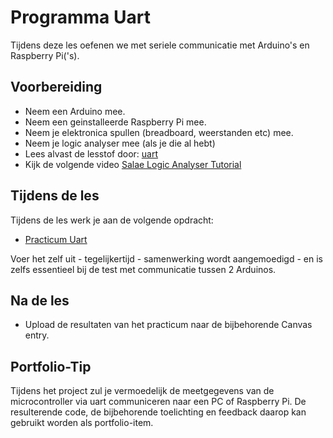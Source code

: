 # Programma Uart

Tijdens deze les oefenen we met seriele communicatie met Arduino's en Raspberry Pi('s).

## Voorbereiding

- Neem een Arduino mee.
- Neem een geinstalleerde Raspberry Pi mee.
- Neem je elektronica spullen (breadboard, weerstanden etc) mee.
- Neem je logic analyser mee (als je die al hebt)
- Lees alvast de lesstof door: [uart](../../hardware-interfacing/communicatie//UART/README.md)
- Kijk de volgende video [Salae Logic Analyser Tutorial](https://www.youtube.com/watch?v=rR5cEFRO9_s)

## Tijdens de les

Tijdens de les werk je aan de volgende opdracht:

- [Practicum Uart](../../hardware-interfacing/communicatie/UART/practicum-uart.md) 

Voer het zelf uit - tegelijkertijd - samenwerking wordt aangemoedigd - en is zelfs essentieel bij de test met communicatie tussen 2 Arduinos.

## Na de les

- Upload de resultaten van het practicum naar de bijbehorende Canvas entry.

## Portfolio-Tip
Tijdens het project zul je vermoedelijk de meetgegevens van de microcontroller via uart communiceren naar een PC of Raspberry Pi.
De resulterende code, de bijbehorende toelichting en feedback daarop kan gebruikt worden als portfolio-item.